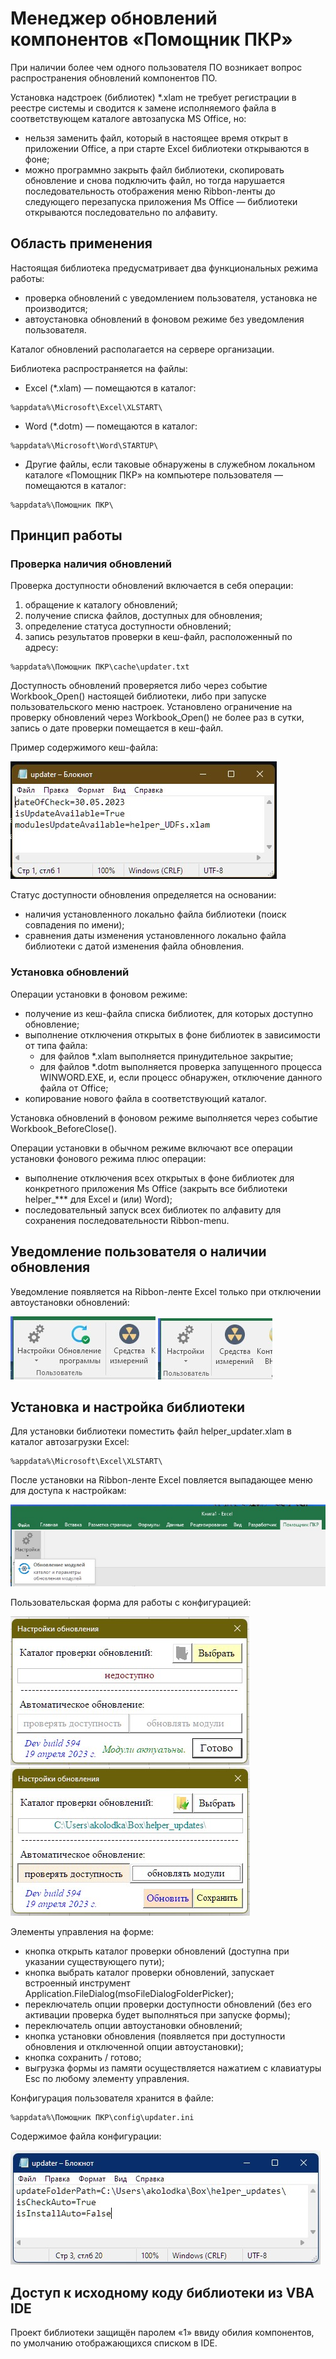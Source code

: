 # Менеджер обновлений компонентов «Помощник ПКР»
При наличии более чем одного пользователя ПО возникает вопрос распространения обновлений компонентов ПО. 

Установка надстроек (библиотек) *.xlam не требует регистрации в реестре системы и сводится к замене исполняемого файла в соответствующем каталоге автозапуска MS Office, но:
- нельзя заменить файл, который в настоящее время открыт в приложении Office, а при старте Excel библиотеки открываются в фоне;
- можно программно закрыть файл библиотеки, скопировать обновление и снова подключить файл, но тогда нарушается последовательность отображения меню Ribbon-ленты до следующего перезапуска приложения Ms Office — библиотеки открываются последовательно по алфавиту.

## Область применения
Настоящая библиотека предусматривает два функциональных режима работы:
- проверка обновлений с уведомлением пользователя, установка не производится;
- автоустановка обновлений в фоновом режиме без уведомления пользователя.

Каталог обновлений располагается на сервере организации.

Библиотека распространяется на файлы:
- Excel (*.xlam) — помещаются в каталог:
``` 
%appdata%\Microsoft\Excel\XLSTART\
```
- Word (*.dotm) — помещаются в каталог:
``` 
%appdata%\Microsoft\Word\STARTUP\
```
- Другие файлы, если таковые обнаружены в служебном локальном каталоге «Помощник ПКР» на компьютере пользователя — помещаются в каталог:
``` 
%appdata%\Помощник ПКР\
```

## Принцип работы
### Проверка наличия обновлений
Проверка доступности обновлений включается в себя операции:
1. обращение к каталогу обновлений;
2. получение списка файлов, доступных для обновления;
3. определение статуса доступности обновлений;
4. запись результатов проверки в кеш-файл, расположенный по адресу:
``` 
%appdata%\Помощник ПКР\cache\updater.txt
```

Доступность обновлений проверяется либо через событие Workbook_Open() настоящей библиотеки, либо при запуске пользовательского меню настроек.
Установлено ограничение на проверку обновлений через Workbook_Open() не более раз в сутки, запись о дате проверки помещается в кеш-файл.


Пример содержимого кеш-файла:

![Title](https://github.com/akolodka/VBA/blob/main/resources/updater_CacheContent.jpg)

Статус доступности обновления определяется на основании:
- наличия установленного локально файла библиотеки (поиск совпадения по имени);
- сравнения даты изменения установленного локально файла библиотеки с датой изменения файла обновления.

### Установка обновлений
Операции установки в фоновом режиме:
- получение из кеш-файла списка библиотек, для которых доступно обновление;
- выполнение отключения открытых в фоне библиотек в зависимости от типа файла:
  - для файлов *.xlam выполняется принудительное закрытие;
  - для файлов *.dotm выполняется проверка запущенного процесса WINWORD.EXE, и, если процесс обнаружен, отключение данного файла от Office;
- копирование нового файла в соответствующий каталог.

Установка обновлений в фоновом режиме выполняется через событие Workbook_BeforeClose(). 

Операции установки в обычном режиме включают все операции установки фонового режима плюс операции:
- выполнение отключения всех открытых в фоне библиотек для конкретного приложения Ms Office (закрыть все библиотеки helper_*** для Excel и (или) Word);
- последовательный запуск всех библиотек по алфавиту для сохранения последовательности Ribbon-menu.

## Уведомление пользователя о наличии обновления
Уведомление появляется на Ribbon-ленте Excel только при отключении автоустановки обновлений:

![Title](https://github.com/akolodka/VBA/blob/main/resources/update_available.jpg) ![Title](https://github.com/akolodka/VBA/blob/main/resources/update_unAvailable.jpg)

## Установка и настройка библиотеки
Для установки библиотеки поместить файл helper_updater.xlam в каталог автозагрузки Excel:
``` 
%appdata%\Microsoft\Excel\XLSTART\
```
После установки на Ribbon-ленте Excel повляется выпадающее меню для доступа к настройкам:

![Title](https://github.com/akolodka/VBA/blob/main/resources/updater_RibbonMenu.jpg)

Пользовательская форма для работы с конфигурацией:

![Title](https://github.com/akolodka/VBA/blob/main/resources/updater_configDefault.jpg)![Title2](https://github.com/akolodka/VBA/blob/main/resources/updater_configBtnSave.jpg)

Элементы управления на форме:
- кнопка открыть каталог проверки обновлений (доступна при указании существующего пути);
- кнопка выбрать каталог проверки обновлений, запускает встроенный инструмент Application.FileDialog(msoFileDialogFolderPicker);
- переключатель опции проверки доступности обновлений (без его активации проверка будет выполняться при запуске формы);
- переключатель опции автоустановки обновлений;
- кнопка установки обновления (появляется при доступности обновления и отключенной опции автоустановки);
- кнопка сохранить / готово;
- выгрузка формы из памяти осуществляется нажатием с клавиатуры Esc по любому элементу управления.

Конфигурация пользователя хранится в файле:
``` 
%appdata%\Помощник ПКР\config\updater.ini
```
Содержимое файла конфигурации:

![Title](https://github.com/akolodka/VBA/blob/main/resources/updater_configContent.jpg)

## Доступ к исходному коду библиотеки из VBA IDE 
Проект библиотеки защищён паролем «1» ввиду обилия компонентов, по умолчанию отображающихся списком в IDE.
